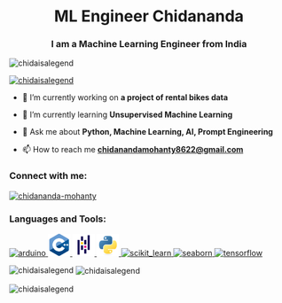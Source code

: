 <h1 align="center">ML Engineer Chidananda</h1>
<h3 align="center">I am a Machine Learning Engineer from India</h3>

<p align="left"> <img src="https://komarev.com/ghpvc/?username=chidaisalegend&label=Profile%20views&color=0e75b6&style=flat" alt="chidaisalegend" /> </p>

<p align="left"> <a href="https://github.com/ryo-ma/github-profile-trophy"><img src="https://github-profile-trophy.vercel.app/?username=chidaisalegend" alt="chidaisalegend" /></a> </p>

- 🔭 I’m currently working on **a project of rental bikes data**

- 🌱 I’m currently learning **Unsupervised Machine Learning**

- 💬 Ask me about **Python, Machine Learning, AI, Prompt Engineering**

- 📫 How to reach me **chidanandamohanty8622@gmail.com**

<h3 align="left">Connect with me:</h3>
<p align="left">
<a href="https://linkedin.com/in/chidananda-mohanty" target="blank"><img align="center" src="https://raw.githubusercontent.com/rahuldkjain/github-profile-readme-generator/master/src/images/icons/Social/linked-in-alt.svg" alt="chidananda-mohanty" height="30" width="40" /></a>
</p>

<h3 align="left">Languages and Tools:</h3>
<p align="left"> <a href="https://www.arduino.cc/" target="_blank" rel="noreferrer"> <img src="https://cdn.worldvectorlogo.com/logos/arduino-1.svg" alt="arduino" width="40" height="40"/> </a> <a href="https://www.w3schools.com/cpp/" target="_blank" rel="noreferrer"> <img src="https://raw.githubusercontent.com/devicons/devicon/master/icons/cplusplus/cplusplus-original.svg" alt="cplusplus" width="40" height="40"/> </a> <a href="https://pandas.pydata.org/" target="_blank" rel="noreferrer"> <img src="https://raw.githubusercontent.com/devicons/devicon/2ae2a900d2f041da66e950e4d48052658d850630/icons/pandas/pandas-original.svg" alt="pandas" width="40" height="40"/> </a> <a href="https://www.python.org" target="_blank" rel="noreferrer"> <img src="https://raw.githubusercontent.com/devicons/devicon/master/icons/python/python-original.svg" alt="python" width="40" height="40"/> </a> <a href="https://scikit-learn.org/" target="_blank" rel="noreferrer"> <img src="https://upload.wikimedia.org/wikipedia/commons/0/05/Scikit_learn_logo_small.svg" alt="scikit_learn" width="40" height="40"/> </a> <a href="https://seaborn.pydata.org/" target="_blank" rel="noreferrer"> <img src="https://seaborn.pydata.org/_images/logo-mark-lightbg.svg" alt="seaborn" width="40" height="40"/> </a> <a href="https://www.tensorflow.org" target="_blank" rel="noreferrer"> <img src="https://www.vectorlogo.zone/logos/tensorflow/tensorflow-icon.svg" alt="tensorflow" width="40" height="40"/> </a> </p>

<p><img align="left" src="https://github-readme-stats.vercel.app/api/top-langs?username=chidaisalegend&show_icons=true&locale=en&layout=compact" alt="chidaisalegend" /></p>

<p>&nbsp;<img align="center" src="https://github-readme-stats.vercel.app/api?username=chidaisalegend&show_icons=true&locale=en" alt="chidaisalegend" /></p>

<p><img align="center" src="https://github-readme-streak-stats.herokuapp.com/?user=chidaisalegend&" alt="chidaisalegend" /></p>

